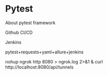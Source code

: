 # Pytest

About pytest framework

Github CI/CD

Jenkins


pytest+requests+yaml+allure+jenkins


nohup ngrok http 8080 > ngrok.log 2>&1 &
curl http://localhost:8080/api/tunnels
